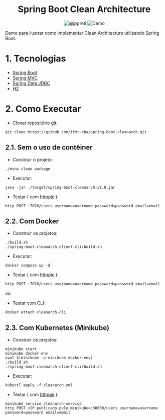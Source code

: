 <h1 align="center">
  Spring Boot Clean Architecture
</h1>

<p align="center">
 <img src="https://img.shields.io/static/v1?label=Youtube&message=@jppreti&color=8257E5&labelColor=000000" alt="@jppreti" />
 <img src="https://img.shields.io/static/v1?label=Tipo&message=Demo&color=8257E5&labelColor=000000" alt="Demo" />
</p>

Demo para ilustrar como implementar Clean Architecture utilizando Spring Boot.

# 1. Tecnologias
 
- [Spring Boot](https://spring.io/projects/spring-boot)
- [Spring MVC](https://docs.spring.io/spring-framework/reference/web/webmvc.html)
- [Spring Data JDBC](https://spring.io/projects/spring-data-jdbc)
- [H2](https://www.h2database.com)

# 2. Como Executar

- Clonar repositório git:
```shell
git clone https://github.com/ifmt-cba/spring-boot-cleanarch.git
```

## 2.1. Sem o uso de contêiner

- Construir o projeto:
```shell
./mvnw clean package
```
- Executar:
```shell
java -jar ./target/spring-boot-cleanarch-v1.0.jar
```
- Testar ( com [httppie](https://httpie.io) ):
```shell
http POST :7070/users username=username password=password email=email
```

## 2.2. Com Docker

- Construir os projetos:
```shell
./build.sh
./spring-boot-cleanarch-client-cli/build.sh
```
- Executar:
```shell
docker compose up -d
```
- Testar ( com [httppie](https://httpie.io) ):
```shell
http POST :7070/users username=username password=password email=email
```
ou
- Testar com CLI:
```shell
docker attach cleanarch-cli
```

## 2.3. Com Kubernetes (Minikube)

- Construir os projetos:
```shell
minikube start
minikube docker-env
eval $(minikube -p minikube docker-env)
./build.sh
./spring-boot-cleanarch-client-cli/build.sh
```
- Executar:
```shell
kubectl apply -f cleanarch.yml
```
- Testar ( com [httppie](https://httpie.io) ):
```shell
minikube service cleanarch-service
http POST <IP publicado pelo minikube>:30000/users username=username password=password email=email
```
